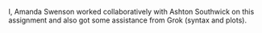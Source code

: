 I, Amanda Swenson worked collaboratively with Ashton Southwick on this assignment and also got some assistance from Grok (syntax and plots). 
